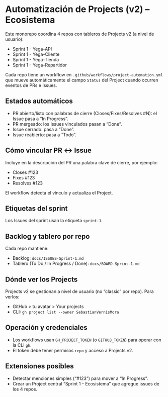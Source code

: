 # Automatización de Projects (v2) – Ecosistema

Este monorepo coordina 4 repos con tableros de Projects v2 (a nivel de usuario):

- Sprint 1 - Yega-API
- Sprint 1 - Yega-Cliente
- Sprint 1 - Yega-Tienda
- Sprint 1 - Yega-Repartidor

Cada repo tiene un workflow en `.github/workflows/project-automation.yml` que mueve automáticamente el campo `Status` del Project cuando ocurren eventos de PRs e Issues.

## Estados automáticos
- PR abierto/listo con palabras de cierre (Closes/Fixes/Resolves #N): el Issue pasa a “In Progress”.
- PR mergeado: los Issues vinculados pasan a “Done”.
- Issue cerrado: pasa a “Done”.
- Issue reabierto: pasa a “Todo”.

## Cómo vincular PR ↔ Issue
Incluye en la descripción del PR una palabra clave de cierre, por ejemplo:

- Closes #123
- Fixes #123
- Resolves #123

El workflow detecta el vínculo y actualiza el Project.

## Etiquetas del sprint
Los Issues del sprint usan la etiqueta `sprint-1`.

## Backlog y tablero por repo
Cada repo mantiene:

- Backlog: `docs/ISSUES-Sprint-1.md`
- Tablero (To Do / In Progress / Done): `docs/BOARD-Sprint-1.md`

## Dónde ver los Projects
Projects v2 se gestionan a nivel de usuario (no “classic” por repo). Para verlos:

- GitHub > tu avatar > Your projects
- CLI: `gh project list --owner SebastianVernisMora`

## Operación y credenciales
- Los workflows usan `GH_PROJECT_TOKEN` (o `GITHUB_TOKEN`) para operar con la CLI `gh`.
- El token debe tener permisos `repo` y acceso a Projects v2.

## Extensiones posibles
- Detectar menciones simples (“#123”) para mover a “In Progress”.
- Crear un Project central “Sprint 1 - Ecosistema” que agregue issues de los 4 repos.

